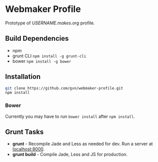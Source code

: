 # Webmaker Profile

Prototype of *USERNAME.makes.org* profile.

## Build Dependencies

- npm
- grunt CLI `npm install -g grunt-cli`
- bower `npm install -g bower`

## Installation

```bash
git clone https://github.com/gvn/webmaker-profile.git
npm install
```

### Bower

Currently you may have to run `bower install` after `npm install`.

## Grunt Tasks

- **grunt** - Recompile Jade and Less as needed for dev. Run a server at [localhost:8000](http://localhost:8000).
- **grunt build** - Compile Jade, Less and JS for production.
